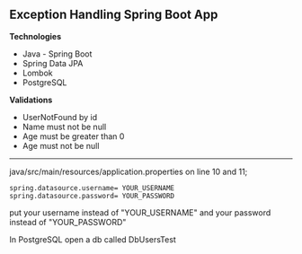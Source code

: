 ## Exception Handling Spring Boot App

**Technologies**

* Java - Spring Boot
* Spring Data JPA
* Lombok
* PostgreSQL

**Validations**

* UserNotFound by id
* Name must not be null
* Age must be greater than 0
* Age must not be null

<hr>

java/src/main/resources/application.properties on line 10 and 11;

```properties
spring.datasource.username= YOUR_USERNAME
spring.datasource.password= YOUR_PASSWORD
```

put your username instead of "YOUR_USERNAME" and your password instead of "YOUR_PASSWORD"

In PostgreSQL open a db called DbUsersTest
